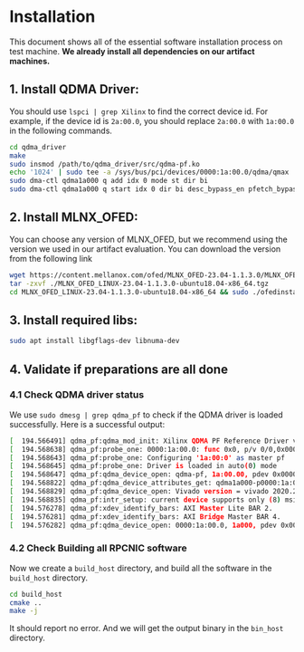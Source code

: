 # Installation

This document shows all of the essential software installation process on test machine. **We already install all dependencies on our artifact machines.**

## 1. Install QDMA Driver:

You should use `lspci | grep Xilinx` to find the correct device id. For example, if the device id is `2a:00.0`, you should replace `2a:00.0` with `1a:00.0` in the following commands.
~~~bash
cd qdma_driver
make
sudo insmod /path/to/qdma_driver/src/qdma-pf.ko
echo '1024' | sudo tee -a /sys/bus/pci/devices/0000:1a:00.0/qdma/qmax
sudo dma-ctl qdma1a000 q add idx 0 mode st dir bi
sudo dma-ctl qdma1a000 q start idx 0 dir bi desc_bypass_en pfetch_bypass_en
~~~


## 2. Install MLNX_OFED:

You can choose any version of MLNX_OFED, but we recommend using the version we used in our artifact evaluation. You can download the version from the following link
~~~bash
wget https://content.mellanox.com/ofed/MLNX_OFED-23.04-1.1.3.0/MLNX_OFED_LINUX-23.04-1.1.3.0-ubuntu18.04-x86_64.tgz
tar -zxvf ./MLNX_OFED_LINUX-23.04-1.1.3.0-ubuntu18.04-x86_64.tgz
cd MLNX_OFED_LINUX-23.04-1.1.3.0-ubuntu18.04-x86_64 && sudo ./ofedinstall
~~~


## 3. Install required libs:

~~~bash
sudo apt install libgflags-dev libnuma-dev
~~~

## 4. Validate if preparations are all done

### 4.1 Check QDMA driver status

We use `sudo dmesg | grep qdma_pf` to check if the QDMA driver is loaded successfully. Here is a successful output:
~~~bash
[  194.566491] qdma_pf:qdma_mod_init: Xilinx QDMA PF Reference Driver v2020.2.1.1.
[  194.568638] qdma_pf:probe_one: 0000:1a:00.0: func 0x0, p/v 0/0,0x0000000000000000.
[  194.568643] qdma_pf:probe_one: Configuring '1a:00:0' as master pf
[  194.568645] qdma_pf:probe_one: Driver is loaded in auto(0) mode
[  194.568647] qdma_pf:qdma_device_open: qdma-pf, 1a:00.00, pdev 0x0000000055a384ed, 0x10ee:0x903f.
[  194.568822] qdma_pf:qdma_device_attributes_get: qdma1a000-p0000:1a:00.0: num_pfs:1, num_qs:512, flr_present:0, st_en:1, mm_en:1, mm_cmpt_en:0, mailbox_en:1, mm_channel_max:1, qid2vec_ctx:0, cmpt_ovf_chk_dis:1, mailbox_intr:1, sw_desc_64b:1, cmpt_desc_64b:1, dynamic_bar:1, legacy_intr:1, cmpt_trig_count_timer:1
[  194.568829] qdma_pf:qdma_device_open: Vivado version = vivado 2020.2
[  194.568835] qdma_pf:intr_setup: current device supports only (8) msix vectors per function. ignoring input for (32) vectors
[  194.576278] qdma_pf:xdev_identify_bars: AXI Master Lite BAR 2.
[  194.576281] qdma_pf:xdev_identify_bars: AXI Bridge Master BAR 4.
[  194.576282] qdma_pf:qdma_device_open: 0000:1a:00.0, 1a000, pdev 0x0000000055a384ed, xdev 0x0000000036f2e3ee, ch 1, q 0, vf 0.
~~~

### 4.2 Check Building all RPCNIC software

Now we create a `build_host` directory, and build all the software in the `build_host` directory.
~~~bash
cd build_host
cmake ..
make -j
~~~

It should report no error. And we will get the output binary in the `bin_host` directory.